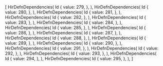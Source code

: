 [
    HirDefnDependencies(
        Id {
            value: 279,
        },
    ),
    HirDefnDependencies(
        Id {
            value: 280,
        },
    ),
    HirDefnDependencies(
        Id {
            value: 281,
        },
    ),
    HirDefnDependencies(
        Id {
            value: 282,
        },
    ),
    HirDefnDependencies(
        Id {
            value: 283,
        },
    ),
    HirDefnDependencies(
        Id {
            value: 284,
        },
    ),
    HirDefnDependencies(
        Id {
            value: 285,
        },
    ),
    HirDefnDependencies(
        Id {
            value: 286,
        },
    ),
    HirDefnDependencies(
        Id {
            value: 287,
        },
    ),
    HirDefnDependencies(
        Id {
            value: 288,
        },
    ),
    HirDefnDependencies(
        Id {
            value: 289,
        },
    ),
    HirDefnDependencies(
        Id {
            value: 290,
        },
    ),
    HirDefnDependencies(
        Id {
            value: 291,
        },
    ),
    HirDefnDependencies(
        Id {
            value: 292,
        },
    ),
    HirDefnDependencies(
        Id {
            value: 293,
        },
    ),
    HirDefnDependencies(
        Id {
            value: 294,
        },
    ),
    HirDefnDependencies(
        Id {
            value: 295,
        },
    ),
]